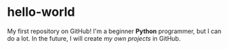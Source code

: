 # hello-world
My first repository on GitHub!
I'm a beginner **Python** programmer, but I can do a lot. 
In the future, I will create _my own projects_ in GitHub.
